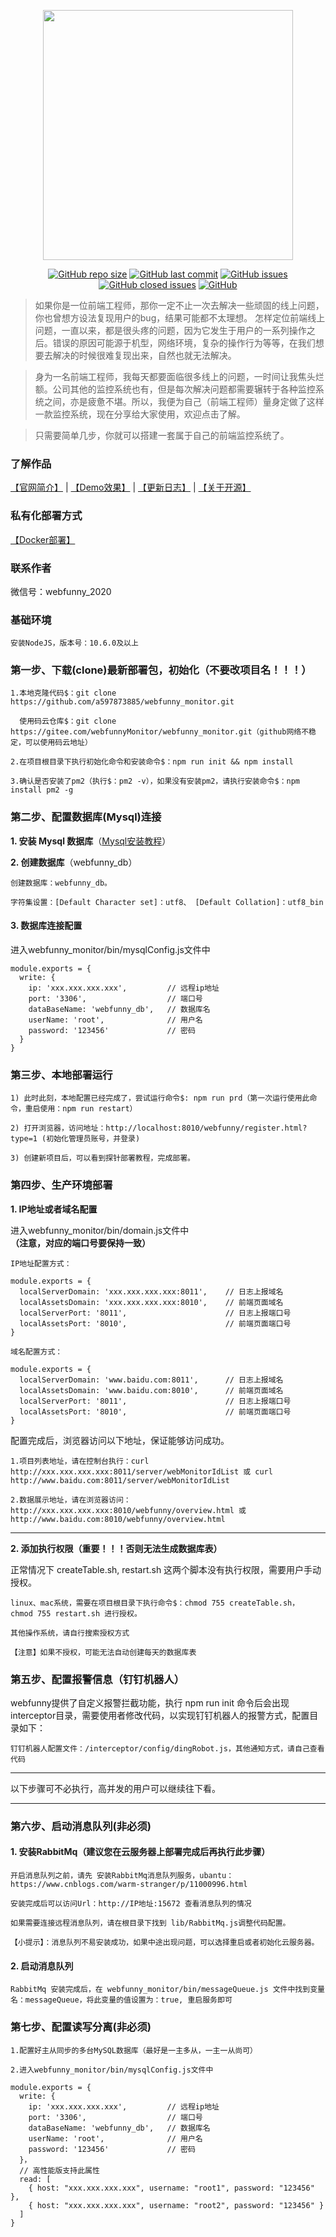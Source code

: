 <p align=center>
    <img width=400 src="http://www.webfunny.cn/resource/logo-letter.png"/>
</p>


<p align="center">
  <a href="#项目大小"><img alt="GitHub repo size" src="https://img.shields.io/github/repo-size/a597873885/webfunny_monitor"></a>
  <a href="#最近更新"><img alt="GitHub last commit" src="https://img.shields.io/github/last-commit/a597873885/webfunny_monitor"></a>
  <a href="https://github.com/a597873885/webfunny_monitor/issues"><img alt="GitHub issues" src="https://img.shields.io/github/issues-raw/a597873885/webfunny_monitor"></a>
  <a href="https://github.com/a597873885/webfunny_monitor/issues?q=is%3Aissue+is%3Aclosed"><img alt="GitHub closed issues" src="https://img.shields.io/github/issues-closed-raw/a597873885/webfunny_monitor"></a>
  <a href="#开源协议"><img alt="GitHub" src="https://img.shields.io/github/license/a597873885/webfunny_monitor"></a>
</p>

> 如果你是一位前端工程师，那你一定不止一次去解决一些顽固的线上问题，你也曾想方设法复现用户的bug，结果可能都不太理想。 怎样定位前端线上问题，一直以来，都是很头疼的问题，因为它发生于用户的一系列操作之后。错误的原因可能源于机型，网络环境，复杂的操作行为等等，在我们想要去解决的时候很难复现出来，自然也就无法解决。

> 身为一名前端工程师，我每天都要面临很多线上的问题，一时间让我焦头烂额。公司其他的监控系统也有，但是每次解决问题都需要辗转于各种监控系统之间，亦是疲惫不堪。所以，我便为自己（前端工程师）量身定做了这样一款监控系统，现在分享给大家使用，欢迎点击了解。

> 只需要简单几步，你就可以搭建一套属于自己的前端监控系统了。

### 了解作品  

   [【官网简介】](http://www.webfunny.cn/home.html) | 
   [【Demo效果】](http://www.webfunny.cn/demo/home.html) | 
   [【更新日志】](http://www.webfunny.cn/update.html) |
   [【关于开源】](http://www.webfunny.cn/faq.html?tab=2)
 
   

### 私有化部署方式
   
   [【Docker部署】](https://github.com/a597873885/webfunny_monitor/blob/master/DES_DOCKER.md)
   
### 联系作者
微信号：webfunny_2020

   

### 基础环境

    安装NodeJS，版本号：10.6.0及以上

### 第一步、下载(clone)最新部署包，初始化（不要改项目名！！！）

    1.本地克隆代码$：git clone https://github.com/a597873885/webfunny_monitor.git

      使用码云仓库$：git clone https://gitee.com/webfunnyMonitor/webfunny_monitor.git（github网络不稳定，可以使用码云地址）
  
    2.在项目根目录下执行初始化命令和安装命令$：npm run init && npm install

    3.确认是否安装了pm2（执行$：pm2 -v），如果没有安装pm2，请执行安装命令$：npm install pm2 -g


### 第二步、配置数据库(Mysql)连接

<b>1. 安装 Mysql 数据库</b>（<a href="https://www.cnblogs.com/warm-stranger/p/10333348.html">Mysql安装教程</a>）

<b>2. 创建数据库</b>（webfunny_db）

    创建数据库：webfunny_db。

    字符集设置：[Default Character set]：utf8、 [Default Collation]：utf8_bin

#### 3. 数据库连接配置

进入webfunny_monitor/bin/mysqlConfig.js文件中
  
    module.exports = {
      write: {
        ip: 'xxx.xxx.xxx.xxx',         // 远程ip地址
        port: '3306',                  // 端口号
        dataBaseName: 'webfunny_db',   // 数据库名
        userName: 'root',              // 用户名
        password: '123456'             // 密码
      }
    }


### 第三步、本地部署运行


    1) 此时此刻，本地配置已经完成了，尝试运行命令$: npm run prd（第一次运行使用此命令，重启使用：npm run restart）

    2) 打开浏览器，访问地址：http://localhost:8010/webfunny/register.html?type=1 (初始化管理员账号，并登录)

    3) 创建新项目后，可以看到探针部署教程，完成部署。


### 第四步、生产环境部署

<b>1. IP地址或者域名配置</b>

进入webfunny_monitor/bin/domain.js文件中<b>（注意，对应的端口号要保持一致）</b>

    IP地址配置方式：

    module.exports = {
      localServerDomain: 'xxx.xxx.xxx.xxx:8011',    // 日志上报域名
      localAssetsDomain: 'xxx.xxx.xxx.xxx:8010',    // 前端页面域名
      localServerPort: '8011',                      // 日志上报端口号
      localAssetsPort: '8010',                      // 前端页面端口号
    }

    域名配置方式：

    module.exports = {
      localServerDomain: 'www.baidu.com:8011',      // 日志上报域名
      localAssetsDomain: 'www.baidu.com:8010',      // 前端页面域名
      localServerPort: '8011',                      // 日志上报端口号
      localAssetsPort: '8010',                      // 前端页面端口号
    }

配置完成后，浏览器访问以下地址，保证能够访问成功。

    1.项目列表地址，请在控制台执行：curl http://xxx.xxx.xxx.xxx:8011/server/webMonitorIdList 或 curl http://www.baidu.com:8011/server/webMonitorIdList

    2.数据展示地址，请在浏览器访问：http://xxx.xxx.xxx.xxx:8010/webfunny/overview.html 或 http://www.baidu.com:8010/webfunny/overview.html

------------

<b>2. 添加执行权限（重要！！！否则无法生成数据库表）</b>

正常情况下 createTable.sh, restart.sh 这两个脚本没有执行权限，需要用户手动授权。

    linux、mac系统，需要在项目根目录下执行命令$：chmod 755 createTable.sh， chmod 755 restart.sh 进行授权。

    其他操作系统，请自行搜索授权方式

    【注意】如果不授权，可能无法自动创建每天的数据库表


### 第五步、配置报警信息（钉钉机器人）

webfunny提供了自定义报警拦截功能，执行 npm run init 命令后会出现interceptor目录，需要使用者修改代码，以实现钉钉机器人的报警方式，配置目录如下：

    钉钉机器人配置文件：/interceptor/config/dingRobot.js，其他通知方式，请自己查看代码
--------------

以下步骤可不必执行，高并发的用户可以继续往下看。

--------------


### 第六步、启动消息队列(非必须)
#### 1. 安装RabbitMq（建议您在云服务器上部署完成后再执行此步骤）

    开启消息队列之前，请先 安装RabbitMq消息队列服务，ubantu：https://www.cnblogs.com/warm-stranger/p/11000996.html 

    安装完成后可以访问Url：http://IP地址:15672 查看消息队列的情况
    
    如果需要连接远程消息队列，请在根目录下找到 lib/RabbitMq.js调整代码配置。
    
    【小提示】：消息队列不易安装成功，如果中途出现问题，可以选择重启或者初始化云服务器。
#### 2. 启动消息队列

    RabbitMq 安装完成后，在 webfunny_monitor/bin/messageQueue.js 文件中找到变量名：messageQueue，将此变量的值设置为：true, 重启服务即可

### 第七步、配置读写分离(非必须)

    1.配置好主从同步的多台MySQL数据库（最好是一主多从，一主一从尚可）

    2.进入webfunny_monitor/bin/mysqlConfig.js文件中

    module.exports = {
      write: {
        ip: 'xxx.xxx.xxx.xxx',         // 远程ip地址
        port: '3306',                  // 端口号
        dataBaseName: 'webfunny_db',   // 数据库名
        userName: 'root',              // 用户名
        password: '123456'             // 密码
      }，
      // 高性能版支持此属性
      read: [
        { host: "xxx.xxx.xxx.xxx", username: "root1", password: "123456" },
        { host: "xxx.xxx.xxx.xxx", username: "root2", password: "123456" }
      ]
    }
